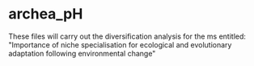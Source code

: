 # archea_pH

These files will carry out the diversification analysis for the ms entitled: "Importance of niche specialisation for ecological and evolutionary adaptation following environmental change"
